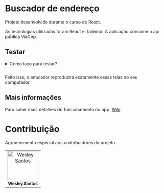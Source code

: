# Buscador de endereço

Projeto desenvolvido durante o curso de React.

As tecnologias utilizadas foram React e Tailwind. A aplicação consome a api pública ViaCep.

## Testar

<details style="margin: 10px 0">
  <summary>Como faço para testar?</summary>
  <ul style="margin-top: 5px, font-size: .7rem">
    <li>Clone este repositório na sua máquina.</li>
    <li>Abra o emulador do Android Studio.</li>
    <li>Entre no CMD e vá até a pasta do repositório clonado e digite: <code>npx react-native run-android</code> ou <code>yarn android</code> (caso tenha o Yarn instalado na sua máquina). </li>
  <ul>
</details>
<br/>
Feito isso, o emulador reproduzirá exatamente essas telas no seu computador.

## Mais informações

Para saber mais detalhes do funcionamento do app: [Wiki](https://github.com/wesleysantossts/buscador-de-enderecos/wiki/Home)

# Contribuição

Agradecimento especial aos contribuidores do projeto.

<table>
  <tr>
    <td border="1px solid #ddd" align="center">
      <a href="https://github.com/wesleysantossts">
        <img src="https://avatars.githubusercontent.com/u/56703526?v=4" alt="Wesley Santos" width="100px"/>
        <br/>
        <sub><b>Wesley Santos</b></sub><br/>
      </a>
    </td>
  </tr>
</table>